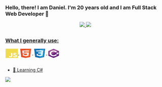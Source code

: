 ### Hello, there! I am Daniel. I'm 20 years old and I am Full Stack Web Developer 👋

<div align="center">
  <a href="https://github.com/darcanj0">
  <img height="180em" src="https://github-readme-stats.vercel.app/api?username=darcanj0&show_icons=true&theme=dark&include_all_commits=true&count_private=true"/>
  <img height="180em" src="https://github-readme-stats.vercel.app/api/top-langs/?username=darcanj0&layout=compact&langs_count=7&theme=dark"/>
</div>
  
  ##
  
### What I generally use:
  <img align="center" alt="Rafa-Js" height="30" width="40" src="https://raw.githubusercontent.com/devicons/devicon/master/icons/javascript/javascript-plain.svg">
   <img align="center" alt="Rafa-HTML" height="30" width="40" src="https://raw.githubusercontent.com/devicons/devicon/master/icons/html5/html5-original.svg">
  <img align="center" alt="Rafa-CSS" height="30" width="40" src="https://raw.githubusercontent.com/devicons/devicon/master/icons/css3/css3-original.svg">
  <img align="center" alt="Rafa-Csharp" height="30" width="40" src="https://raw.githubusercontent.com/devicons/devicon/master/icons/csharp/csharp-original.svg">
  
  ##
- 🌱 Learning C#
  
<a href="https://www.linkedin.com/in/darcanjoo/" target="_blank"><img src="https://img.shields.io/badge/-LinkedIn-%230077B5?style=for-the-badge&logo=linkedin&logoColor=white" target="_blank"></a>
